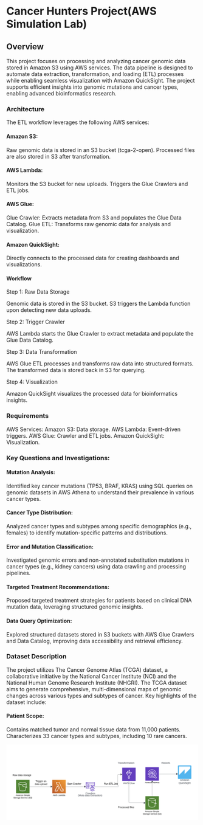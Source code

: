 # Cancer Hunters Project(AWS Simulation Lab)

## Overview
This project focuses on processing and analyzing cancer genomic data stored in Amazon S3 using AWS services. The data pipeline is designed to automate data extraction, transformation, and loading (ETL) processes while enabling seamless visualization with Amazon QuickSight. The project supports efficient insights into genomic mutations and cancer types, enabling advanced bioinformatics research.

### Architecture
The ETL workflow leverages the following AWS services:

#### Amazon S3:

Raw genomic data is stored in an S3 bucket (tcga-2-open).
Processed files are also stored in S3 after transformation.
#### AWS Lambda:

Monitors the S3 bucket for new uploads.
Triggers the Glue Crawlers and ETL jobs.
#### AWS Glue:

Glue Crawler: Extracts metadata from S3 and populates the Glue Data Catalog.
Glue ETL: Transforms raw genomic data for analysis and visualization.
#### Amazon QuickSight:

Directly connects to the processed data for creating dashboards and visualizations.
#### Workflow
Step 1: Raw Data Storage

Genomic data is stored in the S3 bucket.
S3 triggers the Lambda function upon detecting new data uploads.

Step 2: Trigger Crawler

AWS Lambda starts the Glue Crawler to extract metadata and populate the Glue Data Catalog.

Step 3: Data Transformation

AWS Glue ETL processes and transforms raw data into structured formats.
The transformed data is stored back in S3 for querying.

Step 4: Visualization

Amazon QuickSight visualizes the processed data for bioinformatics insights.

### Requirements
AWS Services:
Amazon S3: Data storage.
AWS Lambda: Event-driven triggers.
AWS Glue: Crawler and ETL jobs.
Amazon QuickSight: Visualization.

### Key Questions and Investigations:

#### Mutation Analysis:

Identified key cancer mutations (TP53, BRAF, KRAS) using SQL queries on genomic datasets in AWS Athena to understand their prevalence in various cancer types.
#### Cancer Type Distribution:

Analyzed cancer types and subtypes among specific demographics (e.g., females) to identify mutation-specific patterns and distributions.
#### Error and Mutation Classification:

Investigated genomic errors and non-annotated substitution mutations in cancer types (e.g., kidney cancers) using data crawling and processing pipelines.
#### Targeted Treatment Recommendations:

Proposed targeted treatment strategies for patients based on clinical DNA mutation data, leveraging structured genomic insights.
#### Data Query Optimization:

Explored structured datasets stored in S3 buckets with AWS Glue Crawlers and Data Catalog, improving data accessibility and retrieval efficiency.


### Dataset Description
The project utilizes The Cancer Genome Atlas (TCGA) dataset, a collaborative initiative by the National Cancer Institute (NCI) and the National Human Genome Research Institute (NHGRI). The TCGA dataset aims to generate comprehensive, multi-dimensional maps of genomic changes across various types and subtypes of cancer. Key highlights of the dataset include:

#### Patient Scope:

Contains matched tumor and normal tissue data from 11,000 patients.
Characterizes 33 cancer types and subtypes, including 10 rare cancers.

![Flowchart](https://github.com/swapna-9/Cancer-Genomics-Analysis-Using-AWS/blob/a4629dc67ec3a050e00fc35993e56b58536043ec/images/Flowchart.png)
